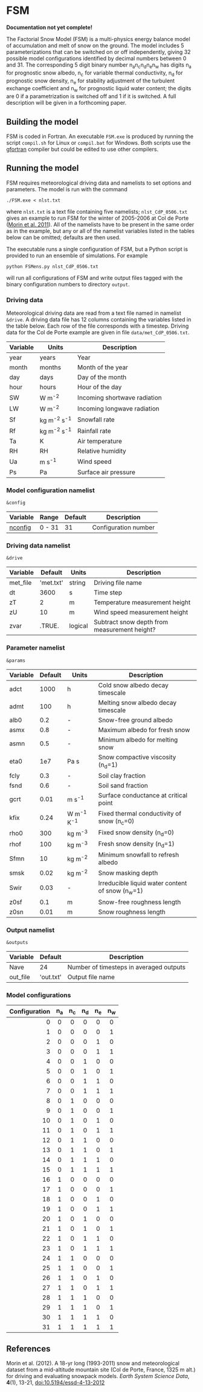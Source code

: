 # FSM

**Documentation not yet complete!**

The Factorial Snow Model (FSM) is a multi-physics energy balance model of accumulation and melt of snow on the ground. The model includes 5 parameterizations that can be switched on or off independently, giving 32 possible model configurations identified by decimal numbers between 0 and 31. The corresponding 5 digit binary number n<sub>a</sub>n<sub>c</sub>n<sub>d</sub>n<sub>e</sub>n<sub>w</sub> has digits n<sub>a</sub> for prognostic snow albedo, n<sub>c</sub> for variable thermal conductivity, n<sub>d</sub> for prognostic snow density, n<sub>e</sub> for stability adjustment of the turbulent exchange coefficient and n<sub>w</sub> for prognostic liquid water content; the digits are 0 if a parametrization is switched off and 1 if it is switched. A full description will be given in a forthcoming paper.

## Building the model

FSM is coded in Fortran. An executable `FSM.exe` is produced by running the script `compil.sh` for Linux or `compil.bat` for Windows. Both scripts use the [gfortran](https://gcc.gnu.org/wiki/GFortran) compiler but could be edited to use other compilers.

## Running the model

FSM requires meteorological driving data and namelists to set options and parameters. The model is run with the command

    ./FSM.exe < nlst.txt

where `nlst.txt` is a text file containing five namelists; `nlst_CdP_0506.txt` gives an example to run FSM for the winter of 2005-2006 at Col de Porte ([Morin et al. 2011](#Morin)). All of the namelists have to be present in the same order as in the example, but any or all of the namelist variables listed in the tables below can be omitted; defaults are then used.

The executable runs a single configuration of FSM, but a Python script is provided to run an ensemble of simulations. For example

    python FSMens.py nlst_CdP_0506.txt

will run all configurations of FSM and write output files tagged with the binary configuration numbers to directory `output`.

### Driving data

Meteorological driving data are read from a text file named in namelist `&drive`. A driving data file has 12 columns containing the variables listed in the table below. Each row of the file corresponds with a timestep. Driving data for the Col de Porte example are given in file `data/met_CdP_0506.txt`.

| Variable | Units  | Description       |
|----------|--------|-------------------|
| year     | years  | Year              |
| month    | months | Month of the year |
| day      | days   | Day of the month  |
| hour     | hours  | Hour of the day   |
| SW       | W m<sup>-2</sup> | Incoming shortwave radiation  |
| LW       | W m<sup>-2</sup> | Incoming longwave radiation   |
| Sf       | kg m<sup>-2</sup> s<sup>-1</sup> | Snowfall rate |
| Rf       | kg m<sup>-2</sup> s<sup>-1</sup> | Rainfall rate |
| Ta       | K      | Air temperature      |
| RH       | RH     | Relative humidity    |
| Ua       | m s<sup>-1</sup> | Wind speed |
| Ps       | Pa     | Surface air pressure |

### Model configuration namelist 

`&config`

| Variable | Range | Default | Description |
|----------|-------|---------|-------------|
| [nconfig](#configs) | 0 - 31 | 31 | Configuration number |

### Driving data namelist 

`&drive`

| Variable | Default | Units | Description |
|----------|---------|-------|-------------|
| met_file | 'met.txt' | string  | Driving file name |
| dt       | 3600      | s       | Time step         |
| zT       | 2         | m       | Temperature measurement height |
| zU       | 10        | m       | Wind speed measurement height  |
| zvar     | .TRUE.    | logical | Subtract snow depth from measurement height? |


### Parameter namelist 

`&params`

| Variable | Default | Units | Description |
|----------|---------|-------|-------------|
| adct | 1000 | h    | Cold snow albedo decay timescale                   |
| admt | 100  | h    | Melting snow albedo decay timescale                |
| alb0 | 0.2  | -    | Snow-free ground albedo                            |
| asmx | 0.8  | -    | Maximum albedo for fresh snow                      |
| asmn | 0.5  | -    | Minimum albedo for melting snow                    |
| eta0 | 1e7  | Pa s | Snow compactive viscosity (n<sub>d</sub>=1)        |
| fcly | 0.3  | -    | Soil clay fraction                                 |
| fsnd | 0.6  | -    | Soil sand fraction                                 |
| gcrt | 0.01 | m s<sup>-1</sup>  | Surface conductance at critical point |
| kfix | 0.24 | W m<sup>-1</sup> K<sup>-1</sup> | Fixed thermal conductivity of snow (n<sub>c</sub>=0) |
| rho0 | 300  | kg m<sup>-3</sup> | Fixed snow density (n<sub>d</sub>=0)  |
| rhof | 100  | kg m<sup>-3</sup> | Fresh snow density (n<sub>d</sub>=1)  |
| Sfmn | 10   | kg m<sup>-2</sup> | Minimum snowfall to refresh albedo    |
| smsk | 0.02 | kg m<sup>-2</sup> | Snow masking depth                    |
| Swir | 0.03 | -    | Irreducible liquid water content of snow (n<sub>w</sub>=1) |
| z0sf | 0.1  | m    | Snow-free roughness length                         |
| z0sn | 0.01 | m    | Snow roughness length                              |

### Output namelist 

`&outputs`

| Variable | Default | Description |
|----------|---------|-------------|
| Nave     | 24        | Number of timesteps in averaged outputs |
| out_file | 'out.txt' | Output file name |
 
### <a name="configs"></a> Model configurations

| Configuration | n<sub>a</sub>|  n<sub>c</sub> | n<sub>d</sub> | n<sub>e</sub> | n<sub>w</sub> |
|---:|:-:|:-:|:-:|:-:|:-:|
|  0 | 0 | 0 | 0 | 0 | 0 |
|  1 | 0 | 0 | 0 | 0 | 1 |
|  2 | 0 | 0 | 0 | 1 | 0 |
|  3 | 0 | 0 | 0 | 1 | 1 |
|  4 | 0 | 0 | 1 | 0 | 0 |
|  5 | 0 | 0 | 1 | 0 | 1 |
|  6 | 0 | 0 | 1 | 1 | 0 |
|  7 | 0 | 0 | 1 | 1 | 1 |
|  8 | 0 | 1 | 0 | 0 | 0 |
|  9 | 0 | 1 | 0 | 0 | 1 |
| 10 | 0 | 1 | 0 | 1 | 0 |
| 11 | 0 | 1 | 0 | 1 | 1 |
| 12 | 0 | 1 | 1 | 0 | 0 |
| 13 | 0 | 1 | 1 | 0 | 1 |
| 14 | 0 | 1 | 1 | 1 | 0 |
| 15 | 0 | 1 | 1 | 1 | 1 |
| 16 | 1 | 0 | 0 | 0 | 0 |
| 17 | 1 | 0 | 0 | 0 | 1 |
| 18 | 1 | 0 | 0 | 1 | 0 |
| 19 | 1 | 0 | 0 | 1 | 1 |
| 20 | 1 | 0 | 1 | 0 | 0 |
| 21 | 1 | 0 | 1 | 0 | 1 |
| 22 | 1 | 0 | 1 | 1 | 0 |
| 23 | 1 | 0 | 1 | 1 | 1 |
| 24 | 1 | 1 | 0 | 0 | 0 |
| 25 | 1 | 1 | 0 | 0 | 1 |
| 26 | 1 | 1 | 0 | 1 | 0 |
| 27 | 1 | 1 | 0 | 1 | 1 |
| 28 | 1 | 1 | 1 | 0 | 0 |
| 29 | 1 | 1 | 1 | 0 | 1 |
| 30 | 1 | 1 | 1 | 1 | 0 |
| 31 | 1 | 1 | 1 | 1 | 1 |

## References

<a name="Morin"></a> Morin et al. (2012). A 18-yr long (1993-2011) snow and meteorological dataset from a mid-altitude mountain site (Col de Porte, France, 1325 m alt.) for driving and evaluating snowpack models. *Earth System Science Data*, **4**(1), 13-21, [doi:10.5194/essd-4-13-2012](http://www.earth-syst-sci-data.net/4/13/2012/essd-4-13-2012.html)

